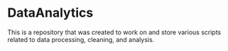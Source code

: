 # DataAnalytics

This is a repository that was created to work on and store various scripts related to data processing, cleaning, and analysis.
